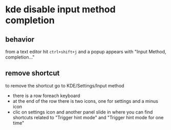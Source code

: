 # kde disable input method completion

## behavior

from a text editor hit `ctrl+shift+j` and a popup appears with "Input Method, completion..."

## remove shortcut

to remove the shortcut go to KDE/Settings/Input method
- there is a row foreach keyboard
- at the end of the row there is two icons, one for settings and a minus icon
- clic on settings icon and another panel slide in where you can find shortcuts related to "Trigger hint mode" and "Trigger hint mode for one time"
